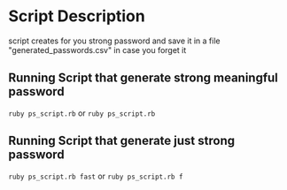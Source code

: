 # Script Description

script creates for you strong password and save it in a file "generated_passwords.csv" 
in case you forget it 



## Running Script that generate strong meaningful password 
`ruby ps_script.rb`
or 
`ruby ps_script.rb`


## Running Script that generate just strong password
`ruby ps_script.rb fast`
or
`ruby ps_script.rb f`






